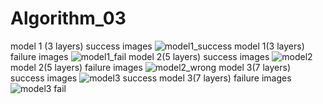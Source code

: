 # Algorithm_03
model 1 (3 layers) success images
![model1_success](https://user-images.githubusercontent.com/64634970/83333744-24608980-a2dd-11ea-93bd-6c7389d1b358.PNG)
model 1(3 layers) failure images
![model1_fail](https://user-images.githubusercontent.com/64634970/83333746-262a4d00-a2dd-11ea-90c3-ed252e73b9b7.PNG)
model 2(5 layers) success images
![model2](https://user-images.githubusercontent.com/64634970/83333747-26c2e380-a2dd-11ea-8f90-473efc4ddeff.PNG)
model 2(5 layers) failure images
![model2_wrong](https://user-images.githubusercontent.com/64634970/83333748-275b7a00-a2dd-11ea-8282-5c38c3c4c010.PNG)
model 3(7 layers) success images
![model3 success](https://user-images.githubusercontent.com/64634970/83333750-288ca700-a2dd-11ea-8d9d-8635f185950c.PNG)
model 3(7 layers) failure images
![model3 fail](https://user-images.githubusercontent.com/64634970/83333752-29253d80-a2dd-11ea-9cb8-82d03bbe7c11.PNG)
